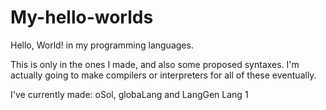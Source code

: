 # My-hello-worlds
Hello, World! in my programming languages.

This is only in the ones I made, and also some proposed syntaxes. I'm actually going to make compilers or interpreters for all of these eventually.

I've currently made:
oSol, globaLang and LangGen Lang 1
